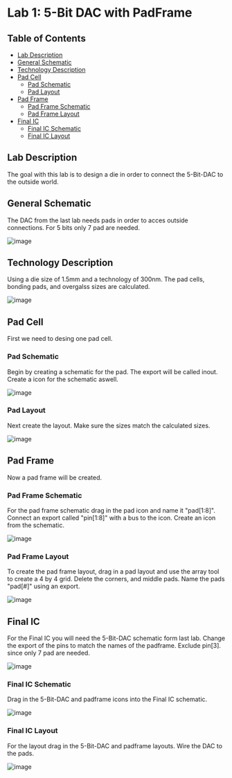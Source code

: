 # Lab 1: 5-Bit DAC with PadFrame

## Table of Contents
- [Lab Description](#lab-description)
- [General Schematic](#general-schematic)
- [Technology Description](#technology-description)
- [Pad Cell](#pad-cell)
  - [Pad Schematic](#pad-schematic)
  - [Pad Layout](#pad-layout)
- [Pad Frame](#pad-frame)
  - [Pad Frame Schematic](#pad-frame-schematic)
  - [Pad Frame Layout](#pad-frame-layout)
- [Final IC](#final-ic)
  - [Final IC Schematic](#final-ic-schematic)
  - [Final IC Layout](#final-ic-layout) 

## Lab Description
The goal with this lab is to design a die in order to connect the 5-Bit-DAC to the outside
world.

## General Schematic
The DAC from the last lab needs pads in order to acces outside connections. For 5 bits only 7 pad are needed.

![image](https://github.com/KevinF-DU/ENCE_3501_VLSI_Class2023/blob/main/Lab2/images/genral_sch.png)

## Technology Description
Using a die size of 1.5mm and a technology of 300nm. The pad cells, bonding pads, and overgalss sizes are calculated.

![image](https://github.com/KevinF-DU/ENCE_3501_VLSI_Class2023/blob/main/Lab2/images/technology.jpg)

## Pad Cell
First we need to desing one pad cell.

### Pad Schematic
Begin by creating a schematic for the pad. The export will be called inout. Create a icon for the schematic aswell.

![image](https://github.com/KevinF-DU/ENCE_3501_VLSI_Class2023/blob/main/Lab2/images/pad_sch.png)

### Pad Layout
Next create the layout. Make sure the sizes match the calculated sizes.

![image](https://github.com/KevinF-DU/ENCE_3501_VLSI_Class2023/blob/main/Lab2/images/pad_lay.png)

## Pad Frame
Now a pad frame will be created. 

### Pad Frame Schematic
For the pad frame schematic drag in the pad icon and name it "pad[1:8]". Connect an export called "pin[1:8]" with a bus to the icon.
Create an icon from the schematic.

![image](https://github.com/KevinF-DU/ENCE_3501_VLSI_Class2023/blob/main/Lab2/images/padframe_sch.png)

### Pad Frame Layout
To create the pad frame layout, drag in a pad layout and use the array tool to create a 4 by 4 grid.
Delete the corners, and middle pads. Name the pads "pad[#]" using an export.

![image](https://github.com/KevinF-DU/ENCE_3501_VLSI_Class2023/blob/main/Lab2/images/padframe_lay.png)

## Final IC
For the Final IC you will need the 5-Bit-DAC schematic form last lab. Change the export of the pins to match the names of the padframe. Exclude pin[3]. since only 7
pad are needed.

![image](https://github.com/KevinF-DU/ENCE_3501_VLSI_Class2023/blob/main/Lab2/images/DAC_sch.png)

### Final IC Schematic
Drag in the 5-Bit-DAC and padframe icons into the Final IC schematic.

![image](https://github.com/KevinF-DU/ENCE_3501_VLSI_Class2023/blob/main/Lab2/images/final_ic_sch.png)

### Final IC Layout
For the layout drag in the 5-Bit-DAC and padframe layouts. Wire the DAC to the pads.

![image](https://github.com/KevinF-DU/ENCE_3501_VLSI_Class2023/blob/main/Lab2/images/final_ic_lay.png)


